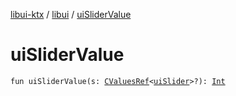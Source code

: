 [libui-ktx](../index.md) / [libui](index.md) / [uiSliderValue](./ui-slider-value.md)

# uiSliderValue

`fun uiSliderValue(s: `[`CValuesRef`](../kotlinx.cinterop/-c-values-ref/index.md)`<`[`uiSlider`](ui-slider.md)`>?): `[`Int`](https://kotlinlang.org/api/latest/jvm/stdlib/kotlin/-int/index.html)